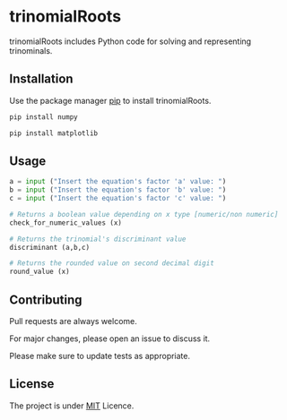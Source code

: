# trinomialRoots

trinomialRoots includes Python code for solving and representing trinominals.

## Installation

Use the package manager [pip](https://pip.pypa.io/en/stable/) to install trinomialRoots.

```bash
pip install numpy

pip install matplotlib
```

## Usage

```python
a = input ("Insert the equation's factor 'a' value: ")
b = input ("Insert the equation's factor 'b' value: ")
c = input ("Insert the equation's factor 'c' value: ")

# Returns a boolean value depending on x type [numeric/non numeric]
check_for_numeric_values (x)

# Returns the trinomial's discriminant value
discriminant (a,b,c)

# Returns the rounded value on second decimal digit
round_value (x)
```

## Contributing
Pull requests are always welcome. 

For major changes, please open an issue to discuss it.

Please make sure to update tests as appropriate.

## License

The project is under [MIT](https://choosealicense.com/licenses/mit/) Licence.
